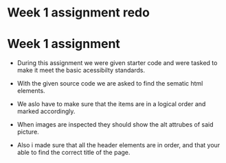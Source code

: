 # Week 1 assignment redo

# Week 1 assignment

* During this assignment we were given starter code and were tasked to make it meet the basic acessibilty standards.

* With the given source code we are asked to find the sematic html elements.

* We aslo have to make sure that the items are in a logical order and marked accordingly. 

* When images are inspected they should show the alt attrubes of said picture.

* Also i made sure that all the header elements are in order, and that your able to find the correct title of the page.
